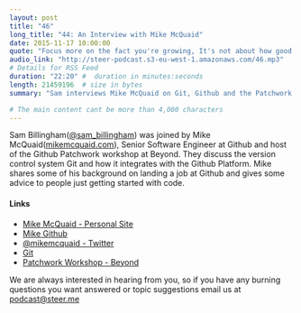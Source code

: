 ```yaml
---
layout: post
title: "46"
long_title: "44: An Interview with Mike McQuaid"
date: 2015-11-17 10:00:00
quote: "Focus more on the fact you're growing, It's not about how good you are or aren't"
audio_link: "http://steer-podcast.s3-eu-west-1.amazonaws.com/46.mp3"
# Details for RSS Feed
duration: "22:20" #  duration in minutes:seconds
length: 21459196  # size in bytes
summary: "Sam interviews Mike McQuaid on Git, Github and the Patchwork event at Beyond Conference"

# The main content cant be more than 4,000 characters
---
```

Sam Billingham([@sam_billingham](https:twitter.com/sam_billingham)) was joined by Mike McQuaid([mikemcquaid.com](http://mikemcquaid.com/)), Senior Software Engineer at Github and host of the Github Patchwork workshop at Beyond. They discuss the version control system Git and how it integrates with the Github Platform. Mike shares some of his background on landing a job at Github and gives some advice to people just getting started with code.

#### Links
- [Mike McQuaid - Personal Site](http://mikemcquaid.com/)
- [Mike Github](https://github.com/MikeMcQuaid)
- [@mikemcquaid - Twitter](https://twitter.com/mikemcquaid)
- [Git](https://git-scm.com/)
- [Patchwork Workshop - Beyond](http://beyondconf.co/schedule/#anchor-github)

We are always interested in hearing from you, so if you have any burning questions you want answered or topic suggestions email us at [podcast@steer.me](mailto:podcast@steer.me)
